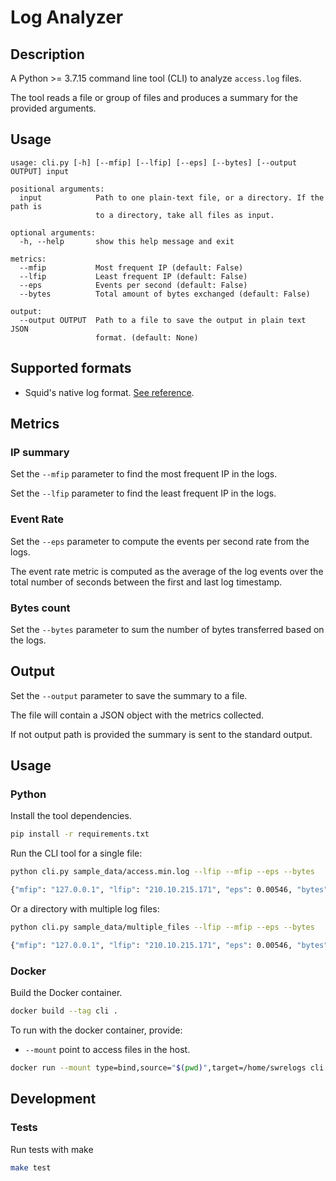 # Log Analyzer

## Description

A Python >= 3.7.15 command line tool (CLI) to analyze `access.log` files.

The tool reads a file or group of files and produces a summary for the provided arguments.

## Usage

```
usage: cli.py [-h] [--mfip] [--lfip] [--eps] [--bytes] [--output OUTPUT] input

positional arguments:
  input            Path to one plain-text file, or a directory. If the path is
                   to a directory, take all files as input.

optional arguments:
  -h, --help       show this help message and exit

metrics:
  --mfip           Most frequent IP (default: False)
  --lfip           Least frequent IP (default: False)
  --eps            Events per second (default: False)
  --bytes          Total amount of bytes exchanged (default: False)

output:
  --output OUTPUT  Path to a file to save the output in plain text JSON
                   format. (default: None)
```

## Supported formats
 - Squid's native log format. [See reference](https://wiki.squid-cache.org/Features/LogFormat).

## Metrics
### IP summary
Set the `--mfip` parameter to find the most frequent IP in the logs.

Set the `--lfip` parameter to find the least frequent IP in the logs.

### Event Rate

Set the `--eps` parameter to compute the events per second rate from the logs.

The event rate metric is computed as the average of the log events over the total number of seconds between the first and last log timestamp.

### Bytes count

Set the `--bytes` parameter to sum the number of bytes transferred based on the logs.

## Output

Set the `--output` parameter to save the summary to a file.

The file will contain a JSON object with the metrics collected.

If not output path is provided the summary is sent to the standard output.

## Usage

### Python

Install the tool dependencies.
```sh
pip install -r requirements.txt
```

Run the CLI tool for a single file:

```sh
python cli.py sample_data/access.min.log --lfip --mfip --eps --bytes

{"mfip": "127.0.0.1", "lfip": "210.10.215.171", "eps": 0.00546, "bytes": 2216979451}
```

Or a directory with multiple log files:
```sh
python cli.py sample_data/multiple_files --lfip --mfip --eps --bytes

{"mfip": "127.0.0.1", "lfip": "210.10.215.171", "eps": 0.00546, "bytes": 2216979451}
```

### Docker

Build the Docker container.

```sh
docker build --tag cli .
```

To run with the docker container, provide:
 - `--mount` point to access files in the host.

```sh
docker run --mount type=bind,source="$(pwd)",target=/home/swrelogs cli sample_data/access.min.log --eps --output summary.json
```

## Development

### Tests

Run tests with make

```sh
make test
```
